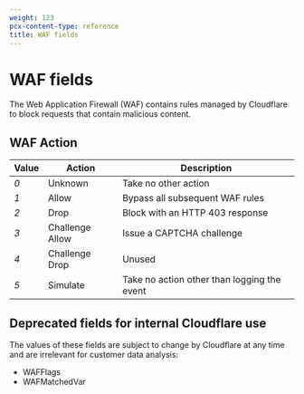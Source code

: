 ```yaml
---
weight: 123
pcx-content-type: reference
title: WAF fields
---
```


# WAF fields

The Web Application Firewall (WAF) contains rules managed by Cloudflare to block requests that contain malicious content.

## WAF Action

<TableWrap>

| Value                                             | Action          | Description                                 |
| ------------------------------------------------- | --------------- | ------------------------------------------- |
| <em><span style="font-weight: 400;">0</span></em> | Unknown         | Take no other action                        |
| <em><span style="font-weight: 400;">1</span></em> | Allow           | Bypass all subsequent WAF rules             |
| <em><span style="font-weight: 400;">2</span></em> | Drop            | Block with an HTTP 403 response             |
| <em><span style="font-weight: 400;">3</span></em> | Challenge Allow | Issue a CAPTCHA challenge                   |
| <em><span style="font-weight: 400;">4</span></em> | Challenge Drop  | Unused                                      |
| <em><span style="font-weight: 400;">5</span></em> | Simulate        | Take no action other than logging the event |

</TableWrap>

## Deprecated fields for internal Cloudflare use

The values of these fields are subject to change by Cloudflare at any time and are irrelevant for customer data analysis:

- WAFFlags
- WAFMatchedVar
